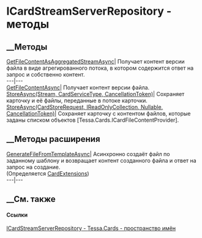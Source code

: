 # ICardStreamServerRepository - методы
##  __Методы
[GetFileContentAsAggregatedStreamAsync](M_Tessa_Cards_ICardStreamServerRepository_GetFileContentAsAggregatedStreamAsync.htm)|
Получает контент версии файла в виде агрегированного потока, в котором
содержится ответ на запрос и собственно контент.  
---|---  
[GetFileContentAsync](M_Tessa_Cards_ICardStreamServerRepository_GetFileContentAsync.htm)|
Получает контент версии файла.  
[StoreAsync(Stream, CardServiceType,
CancellationToken)](M_Tessa_Cards_ICardStreamServerRepository_StoreAsync.htm)|
Сохраняет карточку и её файлы, переданные в потоке карточки.  
[StoreAsync(CardStoreRequest, IReadOnlyCollection<ICardFileContentProvider>,
Nullable<Guid>,
CancellationToken)](M_Tessa_Cards_ICardStreamServerRepository_StoreAsync_1.htm)|
Сохраняет карточку с контентом файлов, которые заданы списком объектов
[Tessa.Cards.ICardFileContentProvider].  
## __Методы расширения
[GenerateFileFromTemplateAsync](M_Tessa_Cards_CardExtensions_GenerateFileFromTemplateAsync_1.htm)|
Асинхронно создаёт файл по заданному шаблону и возвращает контент созданного
файла и ответ на запрос на создание.  
(Определяется [CardExtensions](T_Tessa_Cards_CardExtensions.htm))  
---|---  
##  __См. также
#### Ссылки
[ICardStreamServerRepository -
](T_Tessa_Cards_ICardStreamServerRepository.htm)
[Tessa.Cards - пространство имён](N_Tessa_Cards.htm)
